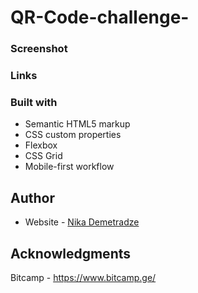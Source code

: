 # QR-Code-challenge-

### Screenshot

### Links

### Built with

- Semantic HTML5 markup
- CSS custom properties
- Flexbox
- CSS Grid
- Mobile-first workflow


## Author
- Website - [Nika Demetradze](https://www.your-site.com)


## Acknowledgments
Bitcamp - https://www.bitcamp.ge/
